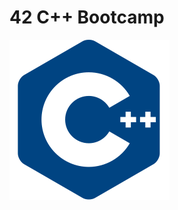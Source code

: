 # 42 C++ Bootcamp


![C++](https://raw.githubusercontent.com/devicons/devicon/master/icons/cplusplus/cplusplus-plain.svg)

